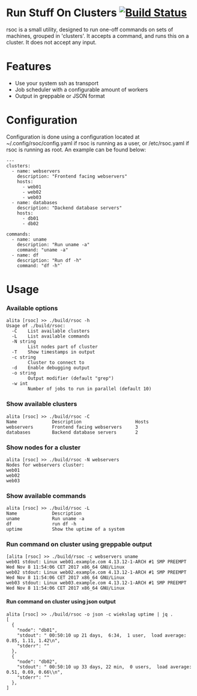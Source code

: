 # Run Stuff On Clusters [![Build Status](https://travis-ci.org/r3boot/rsoc.svg?branch=master)](https://travis-ci.org/r3boot/rsoc)
rsoc is a small utility, designed to run one-off commands on sets of
machines, grouped in 'clusters'. It accepts a command, and runs this
on a cluster. It does not accept any input.

# Features
* Use your system ssh as transport
* Job scheduler with a configurable amount of workers
* Output in greppable or JSON format

# Configuration
Configuration is done using a configuration located at
~/.config/rsoc/config.yaml if rsoc is running as a user, or
/etc/rsoc.yaml if rsoc is running as root. An example can be found
below:
~~~~
---
clusters:
  - name: webservers
    description: "Frontend facing webservers"
    hosts:
      - web01
      - web02
      - web03
  - name: databases
    description: "Dackend database servers"
    hosts:
      - db01
      - db02

commands:
  - name: uname
    description: "Run uname -a"
    command: "uname -a"
  - name: df
    description: "Run df -h"
    command: "df -h"`
~~~~

# Usage
### Available options
~~~~
alita [rsoc] >> ./build/rsoc -h
Usage of ./build/rsoc:
  -C    List available clusters
  -L    List available commands
  -N string
        List nodes part of cluster
  -T    Show timestamps in output
  -c string
        Cluster to connect to
  -d    Enable debugging output
  -o string
        Output modifier (default "grep")
  -w int
        Number of jobs to run in parallel (default 10)
~~~~

### Show available clusters
~~~~
alita [rsoc] >> ./build/rsoc -C
Name             Description                    Hosts
webservers       Frontend facing webservers     3
databases        Backend database servers       2
~~~~

### Show nodes for a cluster
~~~~
alita [rsoc] >> ./build/rsoc -N webservers
Nodes for webservers cluster:
web01
web02
web03
~~~~

### Show available commands
~~~~
alita [rsoc] >> ./build/rsoc -L
Name             Description
uname            Run uname -a
df               run df -h
uptime           Show the uptime of a system
~~~~

### Run command on cluster using greppable output
~~~~
[alita [rsoc] >> ./build/rsoc -c webservers uname
web01 stdout: Linux web01.example.com 4.13.12-1-ARCH #1 SMP PREEMPT Wed Nov 8 11:54:06 CET 2017 x86_64 GNU/Linux
web02 stdout: Linux web02.example.com 4.13.12-1-ARCH #1 SMP PREEMPT Wed Nov 8 11:54:06 CET 2017 x86_64 GNU/Linux
web03 stdout: Linux web03.example.com 4.13.12-1-ARCH #1 SMP PREEMPT Wed Nov 8 11:54:06 CET 2017 x86_64 GNU/Linux
~~~~

#### Run command on cluster using json output
~~~~
alita [rsoc] >> ./build/rsoc -o json -c wiekslag uptime | jq .
[
  {
    "node": "db01",
    "stdout": " 00:50:10 up 21 days,  6:34,  1 user,  load average: 0.85, 1.11, 1.42\n",
    "stderr": ""
  },
  {
    "node": "db02",
    "stdout": " 00:50:10 up 33 days, 22 min,  0 users,  load average: 0.51, 0.69, 0.66\\n",
    "stderr": ""
  },
]
~~~~